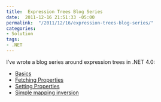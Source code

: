 ```yaml
---
title:  Expression Trees Blog Series
date:  2011-12-16 21:51:33 -05:00
permalink:  "/2011/12/16/expression-trees-blog-series/"
categories:
- Solution
tags:
- .NET
---
```

I’ve wrote a blog series around expression trees in .NET 4.0:
<ul>
	<li><a href="http://vincentlauzon.wordpress.com/2011/06/08/expression-trees-part-1-basics/">Basics</a></li>
	<li><a href="http://vincentlauzon.wordpress.com/2011/06/13/expression-trees-part-2-fetching-properties/">Fetching Properties</a></li>
	<li><a href="http://vincentlauzon.wordpress.com/2011/06/16/expression-trees-part-3-setting-properties/">Setting Properties</a></li>
	<li><a href="http://vincentlauzon.wordpress.com/2011/06/25/expression-trees-part-4-simple-mapping-inversion/">Simple mapping inversion</a></li>
</ul>